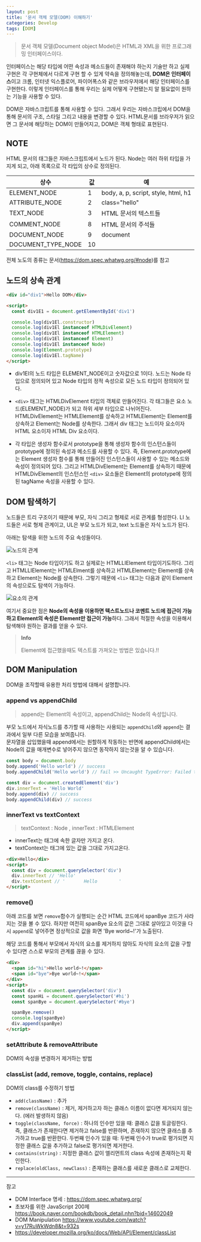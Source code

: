 ```yaml
---
layout: post
title: '문서 객체 모델(DOM) 이해하기'
categories: Develop
tags: [DOM]
---
```


> 문서 객체 모델(Document object Model)은 HTML과 XML을 위한 프로그래밍 인터페이스이다.

인터페이스는 해당 타입에 어떤 속성과 메소드들이 존재해야 하는지 기술만 하고 실제 구현은 각 구현체에서 다르게 구현 할 수 있게 약속을 정의해놓는데, **DOM은 인터페이스**이고 크롬, 인터넷 익스플로어, 파이어폭스와 같은 브라우저에서 해당 인터페이스를 구현한다.
이렇게 인터페이스를 통해 우리는 실제 어떻게 구현됐는지 알 필요없이 원하는 기능을 사용할 수 있다.

DOM은 자바스크립트를 통해 사용할 수 있다. 그래서 우리는 자바스크립에서 DOM을 통해 문서의 구조, 스타일 그리고 내용을 변경할 수 있다. HTML문서를 브라우저가 읽으면 그 문서에 해당하는 DOM이 만들어지고, DOM은 객체 형태로 표현된다.

## NOTE

HTML 문서의 태그들은 자바스크립트에서 노드가 된다. Node는 여러 하위 타입을 가지게 되고, 아래 목록으로 각 타입의 상수로 정의된다.

| 상수               | 값  | 예                                  |
| ------------------ | --- | ----------------------------------- |
| ELEMENT_NODE       | 1   | body, a, p, script, style, html, h1 |
| ATTRIBUTE_NODE     | 2   | class="hello"                       |
| TEXT_NODE          | 3   | HTML 문서의 텍스트들                |
| COMMENT_NODE       | 8   | HTML 문서의 주석들 <!-- 주석 -->    |
| DOCUMENT_NODE      | 9   | document                            |
| DOCUMENT_TYPE_NODE | 10  | <!DOCTYPE html>                     |

전체 노도의 종류는 문서(<https://dom.spec.whatwg.org/#node>)를 참고

## 노드의 상속 관계

```html
<div id="div1">Hello DOM</div>

<script>
  const div1E1 = document.getElementById('div1')

  console.log(div1El.constructor)
  console.log(div1El instanceof HTMLDivElement)
  console.log(div1El instanceof HTMLElement)
  console.log(div1El instanceof Element)
  console.log(div1El instanceof Node)
  console.log(Element.prototype)
  console.log(div1El.tagName)
</script>
```

- div1El의 노드 타입은 ELEMENT_NODE이고 숫자값으로 1이다. 노드는 Node 타입으로 정의되어 있고 Node 타입의 정적 속성으로 모든 노드 타입이 정의되어 있다.

- `<div>` 태그는 HTMLDivElement 타입의 객체로 만들어진다. 각 태그들은 요소 노드(ELEMENT_NODE)가 되고 하위 세부 타입으로 나뉘어진다. HTMLDivElement는 HTMLElement를 상속하고 HTMLElement는 Element를 상속하고 Element는 Node를 상속한다. 그래서 div 태그는 노드이자 요소이자 HTML 요소이자 HTML Div 요소이다.

- 각 타입은 생성자 함수로서 prototype을 통해 생성자 함수의 인스턴스들이 prototype에 정의된 속성과 메소드를 사용할 수 있다. 즉, Element.prototype에는 Element 생성자 함수를 통해 만들어진 인스턴스들이 사용할 수 있는 메소드와 속성이 정의되어 있다. 그리고 HTMLDivElement는 Element를 상속하기 때문에 HTMLDivElement의 인스턴스인 `<div>` 요소들은 Element의 prototype에 정의된 tagName 속성을 사용할 수 있다.

## DOM 탐색하기

노드들은 트리 구조이기 때문에 부모, 자식 그리고 형제로 서로 관계를 형성한다. LI 노드들은 서로 형제 관계이고, UL은 부모 노드가 되고, text 노드들은 자식 노드가 된다.

아래는 탐색을 위한 노드의 주요 속성들이다.

![노드의 관계](./images/node-relationship.png)

`<li>` 태그는 Node 타입이기도 하고 실제로는 HTMLLIElement 타입이기도하다. 그리고 HTMLLIElement는 HTMLElment를 상속하고 HTMLElement는 Element를 상속하고 Element는 Node를 상속한다. 그렇기 때문에 `<li>` 태그는 다음과 같이 Element의 속성으로도 탐색이 가능하다.

![요소의 관계](./images/element-relationship.png)

여기서 중요한 점은 **Node의 속성을 이용하면 텍스트노드나 코멘트 노드에 접근이 가능하고 Element의 속성은 Element만 접근이 가능**하다. 그래서 적절한 속성을 이용해서 탐색해야 원하는 결과를 얻을 수 있다.

> **Info**
>
> Element에 접근했을때도 텍스트를 가져오는 방법은 있습니다.!!

## DOM Manipulation

DOM을 조작할때 유용한 처리 방법에 대해서 설명합니다.

### append vs appendChild

> append는 Element의 속성이고, appendChild는 Node의 속성입니다.

부모 노드에서 자식노드를 추가할 때 사용하는 사용되는 `appendChild`와 `append`는 결과에서 일부 다른 모습을 보여줍니다.  
문자열을 삽입했을때 append에서는 원할하게 작동하는 반면에 appendChild에서는 Node의 값을 매개변수로 넣어주지 않으면 동작하지 않는것을 알 수 있습니다.

```js
const body = document.body
body.append('Hello world') // success
body.appendChild('Hello world') // fail >> Uncaught TypeError: Failed to execute 'appendChild' on 'Node': parameter 1 is not of type 'Node'.

const div = document.createdElement('div')
div.innerText = 'Hello World'
body.append(div) // success
body.appendChild(div) // success
```

### innerText vs textContext

> textContext : Node , innerText : HTMLElement

- innerText는 태그에 속한 글자만 가지고 온다.
- textContext는 태그에 있는 값을 그대로 가지고온다.

```html
<div>Hello</div>
<script>
  const div = document.querySelector('div')
  div.innerText // 'Hello'
  div.textContent // '       Hello        '
</script>
```

### remove()

아래 코드를 보면 `remove`함수가 실행되는 순간 HTML 코드에서 spanBye 코드가 사라지는 것을 볼 수 있다. 하지만 여전히 spanBye 요소의 값은 그대로 살아있고 이것을 다시 `append`로 넣어주면 정상적으로 값을 화면 'Bye world~!'가 노출된다.

해당 코드를 통해서 부모에서 자식의 요소를 제거하지 않아도 자식의 요소의 값을 구할수 있다면 스스로 부모의 관계를 끊을 수 있다.

```html
<div>
  <span id="hi">Hello world~!</span>
  <span id="bye">Bye world~!</span>
</div>
<script>
  const div = document.querySelector('div')
  const spanHi = document.querySelector('#hi')
  const spanBye = document.querySelector('#bye')

  spanBye.remove()
  console.log(spanBye)
  div.append(spanBye)
</script>
```

### setAttribute & removeAttribute

DOM의 속성을 변경하거 제거하는 방법

### classList (add, remove, toggle, contains, replace)

DOM의 class를 수정하기 방법

- `add(className)` : 추가
- `remove(className)` : 제거, 제거하고자 하는 클래스 이름이 없다면 제거되지 않는다. (에러 발생하지 않음)
- `toggle(className, force)` : 하나의 인수만 있을 때: 클래스 값을 토글링한다. 즉, 클래스가 존재한다면 제거하고 false를 반환하며, 존재하지 않으면 클래스를 추가하고 true를 반환한다.
  두번째 인수가 있을 때: 두번째 인수가 true로 평가되면 지정한 클래스 값을 추가하고 false로 평가되면 제거한다.
- `contains(string)` : 지정한 클래스 값이 엘리먼트의 class 속성에 존재하는지 확인한다.
- `replace(oldClass, newClass)` : 존재하는 클래스를 새로운 클래스로 교체한다.

---

참고

- DOM Interface 명세 : <https://dom.spec.whatwg.org/>
- 초보자를 위한 JavaScript 200제 <https://book.naver.com/bookdb/book_detail.nhn?bid=14602049>
- DOM Manipulation <https://www.youtube.com/watch?v=y17RuWkWdn8&t=932s>
- <https://developer.mozilla.org/ko/docs/Web/API/Element/classList>
